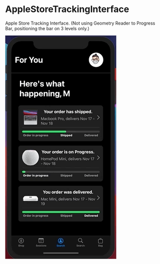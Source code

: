 # AppleStoreTrackingInterface

Apple Store Tracking Interface. (Not using Geometry Reader to Progress Bar, positioning the bar on 3 levels only.) 


![](https://github.com/Guanais/AppleStoreTrackingInterface/blob/origin/DELETE_ME/tracking_item%202.gif?raw=true)
